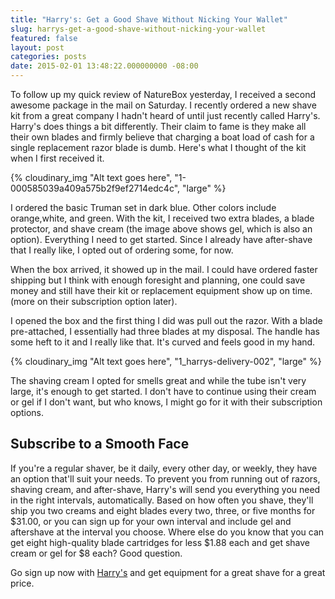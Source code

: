 ```yaml
---
title: "Harry's: Get a Good Shave Without Nicking Your Wallet"
slug: harrys-get-a-good-shave-without-nicking-your-wallet
featured: false
layout: post
categories: posts
date: 2015-02-01 13:48:22.000000000 -08:00
---
```


To follow up my quick review of NatureBox yesterday, I received a second awesome package in the mail on Saturday. I recently ordered a new shave kit from a great company I hadn't heard of until just recently called Harry's. Harry's does things a bit differently. Their claim to fame is they make all their own blades and firmly believe that charging a boat load of cash for a single replacement razor blade is dumb. Here's what I thought of the kit when I first received it.

{% cloudinary_img "Alt text goes here", "1-000585039a409a575b2f9ef2714edc4c", "large" %}

I ordered the basic Truman set in dark blue. Other colors include orange,white, and green. With the kit, I received two extra blades, a blade protector, and shave cream (the image above shows gel, which is also an option). Everything I need to get started. Since I already have after-shave that I really like, I opted out of ordering some, for now.

When the box arrived, it showed up in the mail. I could have ordered faster shipping but I think with enough foresight and planning, one could save money and still have their kit or replacement equipment show up on time. (more on their subscription option later).

I opened the box and the first thing I did was pull out the razor. With a blade pre-attached, I essentially had three blades at my disposal. The handle has some heft to it and I really like that. It's curved and feels good in my hand.

{% cloudinary_img "Alt text goes here", "1_harrys-delivery-002", "large" %}

The shaving cream I opted for smells great and while the tube isn't very large, it's enough to get started. I don't have to continue using their cream or gel if I don't want, but who knows, I might go for it with their subscription options.

## Subscribe to a Smooth Face

If you're a regular shaver, be it daily, every other day, or weekly, they have an option that'll suit your needs. To prevent you from running out of razors, shaving cream, and after-shave, Harry's will send you everything you need in the right intervals, automatically. Based on how often you shave, they'll ship you two creams and eight blades every two, three, or five months for $31.00, or you can sign up for your own interval and include gel and aftershave at the interval you choose. ﻿Where else do you know that you can get eight high-quality blade cartridges for less $1.88 each and get shave cream or gel for $8 each? Good question.

Go sign up now with [Harry's](http://harrys.com) and get equipment for a great shave for a great price.

